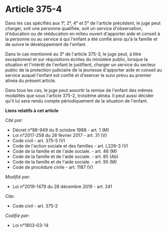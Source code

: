 # Article 375-4

Dans les cas spécifiés aux 1°, 2°, 4° et 5° de l'article précédent, le juge peut charger, soit une personne qualifiée, soit
un service d'observation, d'éducation ou de rééducation en milieu ouvert d'apporter aide et conseil à la personne ou au
service à qui l'enfant a été confié ainsi qu'à la famille et de suivre le développement de l'enfant.

Dans le cas mentionné au 3° de l'article 375-3, le juge peut, à titre exceptionnel et sur réquisitions écrites du ministère
public, lorsque la situation et l'intérêt de l'enfant le justifient, charger un service du secteur public de la protection
judiciaire de la jeunesse d'apporter aide et conseil au service auquel l'enfant est confié et d'exercer le suivi prévu au
premier alinéa du présent article.

Dans tous les cas, le juge peut assortir la remise de l'enfant des mêmes modalités que sous l'article 375-2, troisième
alinéa. Il peut aussi décider qu'il lui sera rendu compte périodiquement de la situation de l'enfant.

**Liens relatifs à cet article**

_Cité par_:

  - Décret n°88-949 du 6 octobre 1988 - art. 1 (M)
  - Loi n°2017-258 du 28 février 2017 - art. 31 (V)
  - Code civil - art. 375-5 (V)
  - Code de l'action sociale et des familles - art. L228-3 (V)
  - Code de la famille et de l'aide sociale. - art. 46 (M)
  - Code de la famille et de l'aide sociale. - art. 85 (Ab)
  - Code de la famille et de l'aide sociale. - art. 95 (M)
  - Code de procédure civile - art. 1187 (V)

_Modifié par_:

  - Loi n°2019-1479 du 28 décembre 2019 - art. 241

_Cite_:

  - Code civil - art. 375-2

_Codifié par_:

  - Loi n°1803-03-14
